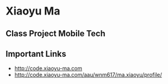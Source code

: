 # Xiaoyu Ma

## Class Project Mobile Tech

## Important Links

- http://code.xiaoyu-ma.com
- http://code.xiaoyu-ma.com/aau/wnm617/ma.xiaoyu/profile/
